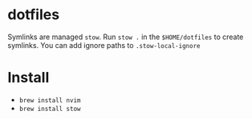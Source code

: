 # dotfiles

Symlinks are managed `stow`. Run `stow .` in the `$HOME/dotfiles` to create symlinks. You can add ignore paths to `.stow-local-ignore`

# Install
- `brew install nvim`
- `brew install stow`
